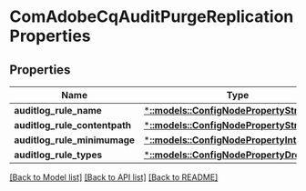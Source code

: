 # ComAdobeCqAuditPurgeReplicationProperties

## Properties
Name | Type | Description | Notes
------------ | ------------- | ------------- | -------------
**auditlog_rule_name** | [***::models::ConfigNodePropertyString**](configNodePropertyString.md) |  | [optional] 
**auditlog_rule_contentpath** | [***::models::ConfigNodePropertyString**](configNodePropertyString.md) |  | [optional] 
**auditlog_rule_minimumage** | [***::models::ConfigNodePropertyInteger**](configNodePropertyInteger.md) |  | [optional] 
**auditlog_rule_types** | [***::models::ConfigNodePropertyDropDown**](configNodePropertyDropDown.md) |  | [optional] 

[[Back to Model list]](../README.md#documentation-for-models) [[Back to API list]](../README.md#documentation-for-api-endpoints) [[Back to README]](../README.md)


